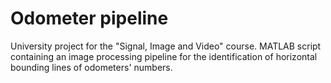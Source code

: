 # Odometer pipeline
University project for the "Signal, Image and Video" course.
MATLAB script containing an image processing pipeline for the identification of horizontal bounding lines of odometers' numbers.
